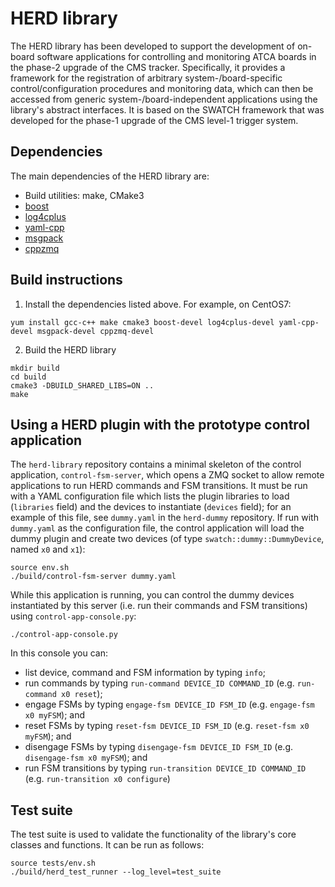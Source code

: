 # HERD library

The HERD library has been developed to support the development of on-board software applications for controlling and monitoring ATCA boards in the phase-2 upgrade of the CMS tracker. Specifically, it provides a framework for the registration of arbitrary system-/board-specific control/configuration procedures and monitoring data, which can then be accessed from generic system-/board-independent applications using the library's abstract interfaces. It is based on the SWATCH framework that was developed for the phase-1 upgrade of the CMS level-1 trigger system.


## Dependencies

The main dependencies of the HERD library are:

 * Build utilities: make, CMake3
 * [boost](https://boost.org)
 * [log4cplus](https://github.com/log4cplus/log4cplus)
 * [yaml-cpp](https://github.com/jbeder/yaml-cpp)
 * [msgpack](https://github.com/msgpack/msgpack-c)
 * [cppzmq](https://github.com/zeromq/cppzmq)


## Build instructions

 1. Install the dependencies listed above. For example, on CentOS7:
```
yum install gcc-c++ make cmake3 boost-devel log4cplus-devel yaml-cpp-devel msgpack-devel cppzmq-devel
```

 2. Build the HERD library
```
mkdir build
cd build
cmake3 -DBUILD_SHARED_LIBS=ON ..
make
```


## Using a HERD plugin with the prototype control application

The `herd-library` repository contains a minimal skeleton of the control application, `control-fsm-server`, which opens a ZMQ socket to allow remote applications to run HERD commands and FSM transitions. It must be run with a YAML configuration file which lists the plugin libraries to load (`libraries` field) and the devices to instantiate (`devices` field); for an example of this file, see `dummy.yaml` in the `herd-dummy` repository. If run with `dummy.yaml` as the configuration file, the control application will load the dummy plugin and create two devices (of type `swatch::dummy::DummyDevice`, named `x0` and `x1`):
```
source env.sh
./build/control-fsm-server dummy.yaml
```

While this application is running, you can control the dummy devices instantiated by this server (i.e. run their commands and FSM transitions) using `control-app-console.py`:
```
./control-app-console.py
```
In this console you can:
 * list device, command and FSM information by typing `info`;
 * run commands by typing `run-command DEVICE_ID COMMAND_ID` (e.g. `run-command x0 reset`);
 * engage FSMs by typing `engage-fsm DEVICE_ID FSM_ID` (e.g. `engage-fsm x0 myFSM`); and
 * reset FSMs by typing `reset-fsm DEVICE_ID FSM_ID` (e.g. `reset-fsm x0 myFSM`); and
 * disengage FSMs by typing `disengage-fsm DEVICE_ID FSM_ID` (e.g. `disengage-fsm x0 myFSM`); and
 * run FSM transitions by typing `run-transition DEVICE_ID COMMAND_ID` (e.g. `run-transition x0 configure`)


## Test suite

The test suite is used to validate the functionality of the library's core classes and functions. It can be run as follows:
```
source tests/env.sh
./build/herd_test_runner --log_level=test_suite
```
